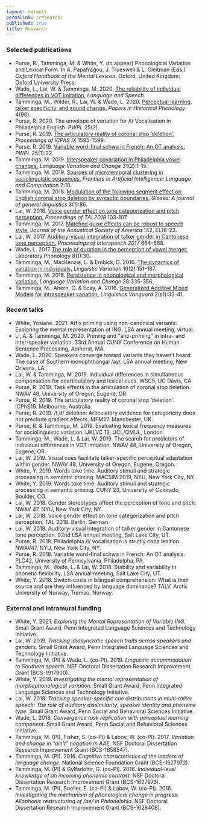 ```yaml
---
layout: default
permalink: /research/
published: true
title: Research
---
```



### Selected publications

- Purse, R., Tamminga, M. & White, Y. (to appear) Phonological Variation and Lexical Form. In A. Papafragou, J. Trueswell & L. Gleitman (Eds.) *Oxford Handbook of the Mental Lexicon.* Oxford, United Kingdom: Oxford University Press.
- Wade, L., Lai, W. & Tamminga, M. 2020. [The reliability of individual differences in VOT imitation.](https://1ca090aa-13da-4a34-919a-f5f66777e5a3.filesusr.com/ugd/afb247_c15b480d6c4b4751826c18e4e458dc5e.pdf) *Language and Speech.* 
 - Tamminga, M., Wilder, R., Lai, W. & Wade, L. 2020. [Perceptual learning, talker specificity, and sound change.](http://journals.ed.ac.uk/pihph/article/view/4439/6033) *Papers in Historical Phonology* 4(90).
- Purse, R. 2020. The envelope of variation for /l/ Vocalisation in Philadelphia English. *PWPL* 25(2).
- Purse, R. 2019. [The articulatory reality of coronal stop ‘deletion’.](http://intro2psycholing.net/ICPhS/papers/ICPhS_1644.pdf) *Proceedings of ICPhS IX* 1595-1599.
- Purse, R. 2019.  [Variable word-final schwa in French: An OT analysis.](https://repository.upenn.edu/cgi/viewcontent.cgi?article=2057&context=pwpl) *PWPL* 25(1):22.
- Tamminga, M. 2019. [Interspeaker covariation in Philadelphia vowel changes.](https://www.cambridge.org/core/journals/language-variation-and-change/article/interspeaker-covariation-in-philadelphia-vowel-changes/F454B3BBBE7EE5C3FC0ECC0EBD8A10B9) *Language Variation and Change* 31(2):1-15.
- Tamminga, M. 2019. [Sources of microtemporal clustering in sociolinguistic sequences.](https://www.frontiersin.org/articles/10.3389/frai.2019.00010/full) *Frontiers in Artificial Intelligence: Language and Computation* 2:10.
- Tamminga, M. 2018. [Modulation of the following segment effect on English coronal stop deletion by syntactic boundaries.](https://www.glossa-journal.org/articles/10.5334/gjgl.489/) *Glossa: A journal of general linguistics* 3(1):86.
- Lai, W. 2018. [Voice gender effect on tone categorization and pitch perception.](https://www.ling.upenn.edu/~weilai/resources/Lai2018TAL.pdf) *Proceedings of TAL2018* 103-107. 
- Tamminga, M. 2017. [Matched guise effects can be robust to speech style.](https://asa.scitation.org/doi/full/10.1121/1.4990399) *Journal of the Acoustical Society of America* 142, EL18-23.
- Lai, W. 2017. [Auditory-visual integration of talker gender in Cantonese tone perception.](https://www.ling.upenn.edu/~weilai/resources/Lai2017Interspeech.pdf) *Proceedings of Interspeech 2017* 664-668.
- Wade, L. 2017 [The role of duration in the perception of vowel merger.](https://1ca090aa-13da-4a34-919a-f5f66777e5a3.filesusr.com/ugd/afb247_3058eff9340949e1890a66d9ebb97094.pdf) Laboratory Phonology 8(1):30.
- Tamminga, M., MacKenzie, L. & Embick, D. 2016. [The dynamics of variation in individuals.](https://www.jbe-platform.com/content/journals/10.1075/lv.16.2.06tam) *Linguistic Variation* 16(2):151–187.
- Tamminga, M. 2016. [Persistence in phonological and morphological variation.](https://www.cambridge.org/core/journals/language-variation-and-change/article/persistence-in-phonological-and-morphological-variation/555BB46FF7E1D0FB6EA3A94CE0B96351) *Language Variation and Change* 28:335-356.
- Tamminga, M., Ahern, C. & Ecay, A. 2016. [Generalized Additive Mixed Models for intraspeaker variation.](https://www.degruyter.com/view/j/lingvan.2016.2.issue-s1/lingvan-2016-0030/lingvan-2016-0030.xml) *Linguistics Vanguard* 2(s1):33-41.


### Recent talks
- White, Yosiane. 2021. Affix priming using non-canonical variants: Exploring the mental representation of ING. LSA annual meeting, virtual.
- Li, A. & Tamminga, M. 2020. Priming and "anti-priming" in intra- and inter-speaker variation. 33rd Annual CUNY Conference on Human Sentence Processing, Amherst, MA.
- Wade, L. 2020. Speakers converge toward variants they haven’t heard: The case of Southern monophthongal /ay/. LSA annual meeting, New Orleans, LA.
- Lai, W. & Tamminga, M. 2019. Individual differences in simultaneous compensation for coarticulatory and lexical cues. WSC5, UC Davis, CA. 
- Purse, R. 2019. Task effects in the articulation of coronal stop deletion. NWAV 48, University of Oregon, Eugene, OR.
- Purse, R. 2019. The articulatory reality of coronal stop ‘deletion’. ICPhS19. Melbourne, Australia.
- Purse, R. 2019. /t,d/ deletion: Articulatory evidence for categoricity does not preclude gradient effects. MFM27. Manchester, UK.
- Purse, R. & Tamminga, M. 2019. Evaluating lexical frequency measures for sociolinguistic variation. UKLVC 12, UCL/QMUL, London.
- Tamminga, M., Wade, L. & Lai, W. 2019. The search for predictors of individual differences in VOT imitation. NWAV 48, University of Oregon, Eugene, OR.
- Lai, W.  2019. Visual cues facilitate talker-specific perceptual adaptation within gender. NWAV 48, University of Oregon, Eugene, Oregon.
- White, Y. 2019. Words take time: Auditory stimuli and strategic processing in semantic priming. MACSIM 2019, NYU, New York City, NY.
- White, Y. 2019. Words take time: Auditory stimuli and strategic processing in semantic priming. CUNY 23, University of Colorado, Boulder, CO.
- Lai, W. 2018. Gender stereotypes affect the perception of tone and pitch. NWAV 47, NYU, New York City, NY. 
- Lai, W. 2018. Voice gender effect on tone categorization and pitch perception. TAL 2018. Berlin, German.
- Lai, W. 2018. Auditory-visual integration of talker gender in Cantonese tone perception. 92nd LSA annual meeting, Salt Lake City, UT. 
- Purse, R. 2018. Philadelphia /l/ vocalisation is strictly coda lenition. NWAV47, NYU, New York City, NY.
- Purse, R. 2018. Variable word-final schwa in French: An OT analysis. PLC42, University of Pennsylvania, Philadelpha, PA.
- Tamminga, M., Wade, L. & Lai, W. 2018. Stability and variability in phonetic flexibility. LSA annual meeting, Salt Lake City, UT.
- White, Y. 2018. Switch-costs in bilingual comprehension: What is their source and are they influenced by language dominance? TALV, Arctic University of Norway, Trømso, Norway.

### External and intramural funding

- White, Y. 2021. *Exploring the Mental Representation of Variable ING.* Small Grant Award, Penn Integrated Language Sciences and Technology Initiative.
- Lai, W. 2019. *Tracking idiosyncratic speech traits across speakers and genders.* Small Grant Award, Penn Integrated Language Sciences and Technology Initiative.
- Tamminga, M. (PI) & Wade, L. (co-PI). 2019. *Linguistic accommodation to Southern speech.* NSF Doctoral Dissertation Research Improvement Grant (BCS-1917900).  
- White, Y. 2019. *Investigating the mental representation of morphophonological variation.* Small Grant Award, Penn Integrated Language Sciences and Technology Initiative.
- Lai, W. 2018. *Tracking speaker-specific cue distributions in multi-talker speech: The role of auditory dissimilarity, speaker identity and phoneme type.* Small Grant Award, Penn Social and Behavioral Sciences Initiative.
- Wade, L. 2018. *Convergence task replication with perceptual learning component.* Small Grant Award, Penn Social and Behavioral Sciences Initiative.
- Tamminga, M. (PI), Fisher, S. (co-PI) & Labov, W. (co-PI). 2017. *Variation and change in “ain’t” negation in AAE.* NSF Doctoral Dissertation Research Improvement Grant (BCS-1658547). 
- Tamminga, M. (PI). 2016. *Cognitive characteristics of the leaders of language change.* National Science Foundation Grant (BCS-1627972). 
- Tamminga, M. (PI) & Gylfadottir, G. (co-PI). 2016. *Individual-level knowledge of an incoming phonemic contrast.* NSF Doctoral Dissertation Research Improvement Grant (BCS-1627973). 
- Tamminga, M. (PI), Sneller, E. (co-PI) & Labov, W. (co-PI). 2016. *Investigating the mechanism of phonological change in progress: Allophonic restructuring of /ae/ in Philadelphia.* NSF Doctoral Dissertation Research Improvement Grant (BCS-1628408).





